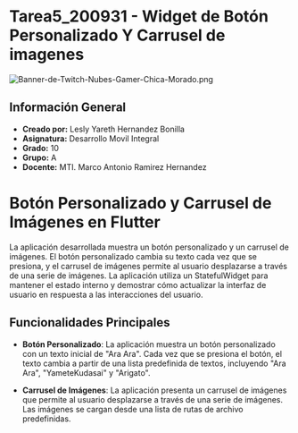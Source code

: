 # Tarea5_200931 - Widget de Botón Personalizado Y Carrusel de imagenes
![Banner-de-Twitch-Nubes-Gamer-Chica-Morado.png](https://i.postimg.cc/15q3LFXF/Banner-de-Twitch-Nubes-Gamer-Chica-Morado.png)
## Información General

- **Creado por:** Lesly Yareth Hernandez Bonilla
- **Asignatura:** Desarrollo Movil Integral
- **Grado:** 10
- **Grupo:** A
- **Docente:** MTI. Marco Antonio Ramirez Hernandez
# Botón Personalizado y Carrusel de Imágenes en Flutter

La aplicación desarrollada muestra un botón personalizado y un carrusel de imágenes. El botón personalizado cambia su texto cada vez que se presiona, y el carrusel de imágenes permite al usuario desplazarse a través de una serie de imágenes. La aplicación utiliza un StatefulWidget para mantener el estado interno y demostrar cómo actualizar la interfaz de usuario en respuesta a las interacciones del usuario.

## Funcionalidades Principales

- **Botón Personalizado**: La aplicación muestra un botón personalizado con un texto inicial de "Ara Ara". Cada vez que se presiona el botón, el texto cambia a partir de una lista predefinida de textos, incluyendo "Ara Ara", "YameteKudasai" y "Arigato".

- **Carrusel de Imágenes**: La aplicación presenta un carrusel de imágenes que permite al usuario desplazarse a través de una serie de imágenes. Las imágenes se cargan desde una lista de rutas de archivo predefinidas.

